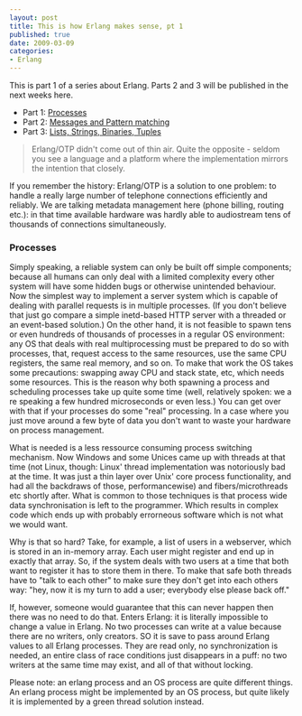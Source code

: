 ```yaml
---
layout: post
title: This is how Erlang makes sense, pt 1
published: true
date: 2009-03-09
categories:
- Erlang
---
```

<p>This is part 1 of a series about Erlang. Parts 2 and 3 will be published in the next weeks here.</p>

<ul>
<li>Part 1: <a href="/0x19-why-erlang-makes-sense-pt-1/">Processes</a>
</li>
<li>Part 2: <a href="/0x1a-why-erlang-makes-sense-pt-2/">Messages and Pattern matching</a>
</li>
<li>Part 3: <a href="/0x1b-why-erlang-makes-sense-pt-3/">Lists, Strings, Binaries, Tuples</a>
</li>
</ul>
<blockquote class="posterous_short_quote">
Erlang/OTP didn't come out of thin air. Quite the opposite - seldom you see a language and a platform where the implementation mirrors the intention that closely. 
</blockquote>


<p>If you remember the history: Erlang/OTP is a solution to one problem: to handle a really large number of telephone connections efficiently and reliably. We are talking metadata management here (phone billing, routing etc.): in that time available hardware was hardly able to audiostream tens of thousands of connections simultaneously.</p>

<h3>Processes</h3>

<p>Simply speaking, a reliable system can only be built off simple components; because all humans can only deal with a limited complexity every other system will have some hidden bugs or otherwise unintended behaviour. Now the simplest way to implement a server system which is capable of dealing with parallel requests is in multiple processes. (If you don't believe that just go compare a simple inetd-based HTTP server with a threaded or an event-based solution.) On the other hand, it is not feasible to spawn tens or even hundreds of thousands of processes in a regular OS environment: any OS that deals with real multiprocessing must be prepared to do so with processes, that, request access to the same resources, use the same CPU registers, the same real memory, and so on. To make that work the OS takes some precautions: swapping away CPU and stack state, etc, which needs some resources. This is the reason why both spawning a process and scheduling processes take up quite some time (well, relatively spoken: we a re speaking a few hundred microseconds or even less.) You can get over with that if your processes do some "real" processing. In a case where you just move around a few byte of data you don't want to waste your hardware on process management.</p>

<p>What is needed is a less ressource consuming process switching mechanism. Now Windows and some Unices came up with threads at that time (not Linux, though: Linux' thread implementation was notoriously bad at the time. It was just a thin layer over Unix' core process functionality, and had all the backdraws of those, performancewise) and fibers/microthreads etc shortly after. What is common to those techniques is that process wide data synchronisation is left to the programmer. Which results in complex code which ends up with probably errorneous software which is not what we would want.</p>

<p>Why is that so hard? Take, for example, a list of users in a webserver, which is stored in an in-memory array. Each user might register and end up in exactly that array. So, if the system deals with two users at a time that both want to register it has to store them in there. To make that safe both threads have to "talk to each other" to make sure they don't get into each others way: "hey, now it is my turn to add a user; everybody else please back off."</p>

<p>If, however, someone would guarantee that this can never happen then there was no need to do that. Enters Erlang: it is literally impossible to change a value in Erlang. No two processes can write at a value because there are no writers, only creators. SO it is save to pass around Erlang values to all Erlang processes. They are read only, no synchronization is needed, an entire class of race conditions just disappears in a puff: no two writers at the same time may exist, and all of that without locking.</p>

<p>Please note: an erlang process and an OS process are quite different things. An erlang process might be implemented by an OS process, but quite likely it is implemented by a green thread solution instead.</p>
